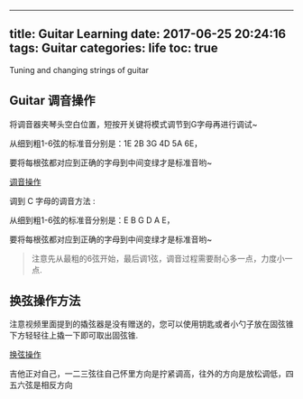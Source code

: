 
---
title: Guitar Learning
date: 2017-06-25 20:24:16
tags: Guitar
categories: life
toc: true
---

Tuning and changing strings of guitar<!--more-->

## Guitar 调音操作 
将调音器夹琴头空白位置，短按开关键将模式调节到G字母再进行调试~

从细到粗1-6弦的标准音分别是：1E 2B 3G 4D 5A 6E，

要将每根弦都对应到正确的字母到中间变绿才是标准音哟~

<!--more-->

[调音操作][1]

调到 C 字母的调音方法 :

从细到粗1-6弦的标准音分别是：E B G D A E，

要将每根弦都对应到正确的字母到中间变绿才是标准音哟~

> 注意先从最粗的6弦开始，最后调1弦，调音过程需要耐心多一点，力度小一点.

## 换弦操作方法

注意视频里面提到的撬弦器是没有赠送的，您可以使用钥匙或者小勺子放在固弦锥下方轻轻往上撬一下即可取出固弦锥.

[换弦操作][2]

吉他正对自己，一二三弦往自己怀里方向是拧紧调高，往外的方向是放松调低，四五六弦是相反方向

[1]: http://v.youku.com/v_show/id_XMTQ3NDEzOTgzNg==.html?from=y1.7-2
[2]: http://v.youku.com/v_show/id_XMTM4MDkyNjQ0MA==.html?from=y1.7-2